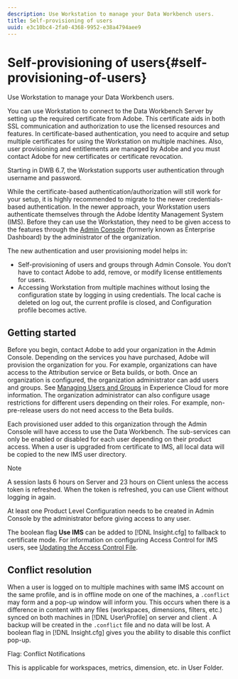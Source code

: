 ```yaml
---
description: Use Workstation to manage your Data Workbench users.
title: Self-provisioning of users
uuid: e3c10bc4-2fa0-4368-9952-e38a4794aee9
---
```


# Self-provisioning of users{#self-provisioning-of-users}

Use Workstation to manage your Data Workbench users.

You can use Workstation to connect to the Data Workbench Server by setting up the required certificate from Adobe. This certificate aids in both SSL communication and authorization to use the licensed resources and features. In certificate-based authentication, you need to acquire and setup multiple certificates for using the Workstation on multiple machines. Also, user provisioning and entitlements are managed by Adobe and you must contact Adobe for new certificates or certificate revocation.

Starting in DWB 6.7, the Workstation supports user authentication through username and password.

While the certificate-based authentication/authorization will still work for your setup, it is highly recommended to migrate to the newer credentials-based authentication. In the newer approach, your Workstation users authenticate themselves through the Adobe Identity Management System (IMS). Before they can use the Workstation, they need to be given access to the features through the [Admin Console](https://marketing.adobe.com/resources/help/en_US/mcloud/admin_getting_started.html) (formerly known as Enterprise Dashboard) by the administrator of the organization.

The new authentication and user provisioning model helps in:

* Self-provisioning of users and groups through Admin Console. You don’t have to contact Adobe to add, remove, or modify license entitlements for users. 
* Accessing Workstation from multiple machines without losing the configuration state by logging in using credentials. The local cache is deleted on log out, the current profile is closed, and Configuration profile becomes active.

## Getting started

Before you begin, contact Adobe to add your organization in the Admin Console. Depending on the services you have purchased, Adobe will provision the organization for you. For example, organizations can have access to the Attribution service or Beta builds, or both. Once an organization is configured, the organization administrator can add users and groups. See [Managing Users and Groups](https://marketing.adobe.com/resources/help/en_US/mcloud/user_mgmt_admin.html) in Experience Cloud for more information. The organization administrator can also configure usage restrictions for different users depending on their roles. For example, non-pre-release users do not need access to the Beta builds.

Each provisioned user added to this organization through the Admin Console will have access to use the Data Workbench. The sub-services can only be enabled or disabled for each user depending on their product access. When a user is upgraded from certificate to IMS, all local data will be copied to the new IMS user directory.

>[!NOTE]
>
>A session lasts 6 hours on Server and 23 hours on Client unless the access token is refreshed. When the token is refreshed, you can use Client without logging in again.

At least one Product Level Configuration needs to be created in Admin Console by the administrator before giving access to any user.

The boolean flag **Use IMS** can be added to [!DNL Insight.cfg] to fallback to certificate mode. For information on configuring Access Control for IMS users, see [Updating the Access Control File](https://marketing.adobe.com/resources/help/en_US/insight/svrprod/c_updt_accss_ctrl_file.html).

## Conflict resolution

When a user is logged on to multiple machines with same IMS account on the same profile, and is in offline mode on one of the machines, a `.conflict` may form and a pop-up window will inform you. This occurs when there is a difference in content with any files (workspaces, dimensions, filters, etc.) synced on both machines in [!DNL User\Profile\] on server and client . A backup will be created in the `.conflict` file and no data will be lost. A boolean flag in [!DNL Insight.cfg] gives you the ability to disable this conflict pop-up.

Flag: Conflict Notifications

This is applicable for workspaces, metrics, dimension, etc. in User Folder. 
